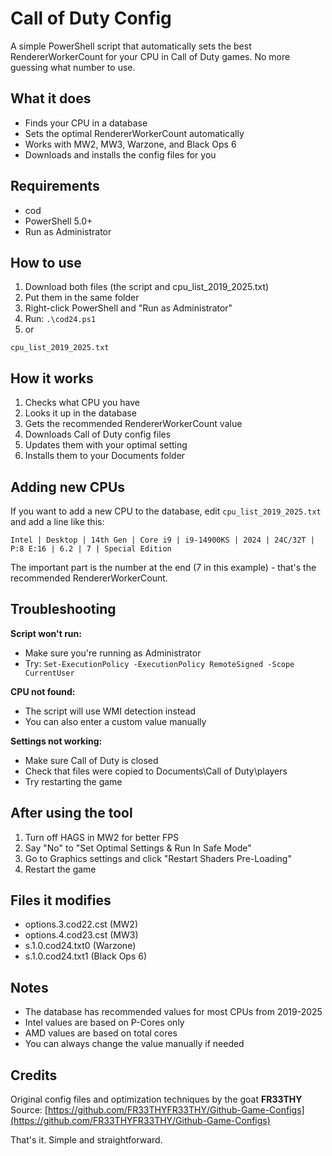 # Call of Duty Config

A simple PowerShell script that automatically sets the best RendererWorkerCount for your CPU in Call of Duty games. No more guessing what number to use.

## What it does

- Finds your CPU in a database
- Sets the optimal RendererWorkerCount automatically
- Works with MW2, MW3, Warzone, and Black Ops 6
- Downloads and installs the config files for you

## Requirements

- cod
- PowerShell 5.0+
- Run as Administrator

## How to use

1. Download both files (the script and cpu_list_2019_2025.txt)
2. Put them in the same folder
3. Right-click PowerShell and "Run as Administrator"
4. Run: `.\cod24.ps1`
5. or
```
cpu_list_2019_2025.txt
```

## How it works

1. Checks what CPU you have
2. Looks it up in the database
3. Gets the recommended RendererWorkerCount value
4. Downloads Call of Duty config files
5. Updates them with your optimal setting
6. Installs them to your Documents folder

## Adding new CPUs

If you want to add a new CPU to the database, edit `cpu_list_2019_2025.txt` and add a line like this:

```
Intel | Desktop | 14th Gen | Core i9 | i9-14900KS | 2024 | 24C/32T | P:8 E:16 | 6.2 | 7 | Special Edition
```

The important part is the number at the end (7 in this example) - that's the recommended RendererWorkerCount.

## Troubleshooting

**Script won't run:**
- Make sure you're running as Administrator
- Try: `Set-ExecutionPolicy -ExecutionPolicy RemoteSigned -Scope CurrentUser`

**CPU not found:**
- The script will use WMI detection instead
- You can also enter a custom value manually

**Settings not working:**
- Make sure Call of Duty is closed
- Check that files were copied to Documents\Call of Duty\players
- Try restarting the game

## After using the tool

1. Turn off HAGS in MW2 for better FPS
2. Say "No" to "Set Optimal Settings & Run In Safe Mode"
3. Go to Graphics settings and click "Restart Shaders Pre-Loading"
4. Restart the game

## Files it modifies

- options.3.cod22.cst (MW2)
- options.4.cod23.cst (MW3) 
- s.1.0.cod24.txt0 (Warzone)
- s.1.0.cod24.txt1 (Black Ops 6)

## Notes

- The database has recommended values for most CPUs from 2019-2025
- Intel values are based on P-Cores only
- AMD values are based on total cores
- You can always change the value manually if needed

## Credits

Original config files and optimization techniques by the goat **FR33THY**  
Source: [https://github.com/FR33THYFR33THY/Github-Game-Configs](https://github.com/FR33THYFR33THY/Github-Game-Configs)

That's it. Simple and straightforward.
